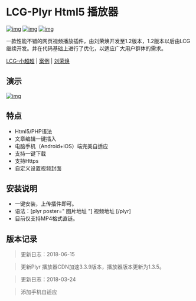 # LCG-Plyr Html5 播放器
[![img](https://img.shields.io/badge/LCG-Plyr-blue.svg)](https://github.com/lion-r "LCG") [![img](https://img.shields.io/badge/Louie-cssplus-brightgreen.svg)](https://github.com/louie-senpai "Louie") [![img](https://img.shields.io/badge/%E5%85%8D%E8%B4%B9%E7%BD%91%E7%9B%98-kzwr-red.svg)](https://www.kzwr.com/ "Kzwr")

一款性能不错的网页视频播放插件，由刘荣焕开发至1.2版本，1.2版本以后由LCG 继续开发。并在代码基础上进行了优化，以适应广大用户群体的需求。

[LCG-小超超](https://www.lion-r.com "LCG") | [案例](https://www.lion-r.com/analects-of-confucius/ "LCG-plyr") | [刘荣焕](https://liuronghuan.com/ "刘荣焕")

## 演示

[![img](https://github.com/Lion-R/image/blob/master/Plyr-Demo.gif "Plyr-Demo")](https://github.com/lion-r/plyr "Plyr-Deom")


## 特点

* Html5/PHP语法
* 文章编辑一键插入
* 电脑手机（Android+iOS）端完美自适应
* 支持一键下载
* 支持Https
* 自定义设置视频封面

## 安装说明

* 一键安装，上传插件即可。
* 语法：[plyr poster=" 图片地址 "] 视频地址 [/plyr]
* 目前仅支持MP4格式直链。

## 版本记录

> 更新日志：2018-06-15

> 更新Plyr 播放器CDN加速3.3.9版本，播放器版本更新为1.3.5。

> 更新日志：2018-03-24

> 添加手机自适应

